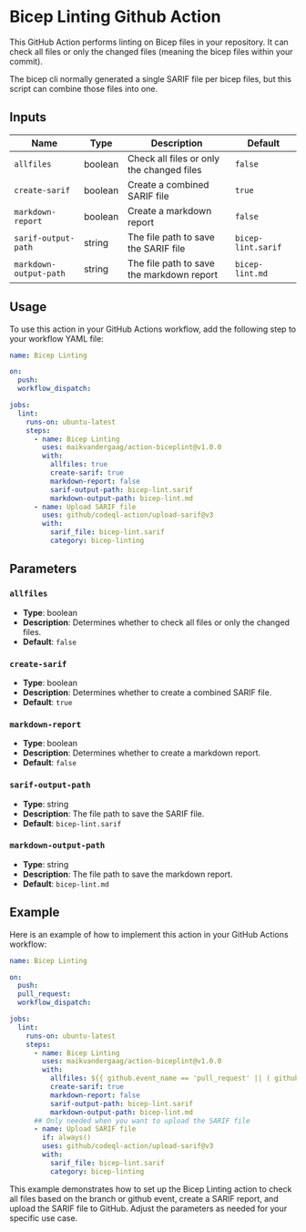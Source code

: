 # Bicep Linting Github Action

This GitHub Action performs linting on Bicep files in your repository. It can check all files or only the changed files (meaning the bicep files within your commit).

The bicep cli normally generated a single SARIF file per bicep files, but this script can combine those files into one.

## Inputs

| Name                  | Type    | Description                                      | Default             |
|-----------------------|---------|--------------------------------------------------|---------------------|
| `allfiles`            | boolean | Check all files or only the changed files        | `false`             |
| `create-sarif`        | boolean | Create a combined SARIF file                     | `true`              |
| `markdown-report`     | boolean | Create a markdown report                         | `false`             |
| `sarif-output-path`   | string  | The file path to save the SARIF file             | `bicep-lint.sarif`  |
| `markdown-output-path`| string  | The file path to save the markdown report        | `bicep-lint.md`     |

## Usage

To use this action in your GitHub Actions workflow, add the following step to your workflow YAML file:

```yaml
name: Bicep Linting

on:
  push:
  workflow_dispatch:

jobs:
  lint:
    runs-on: ubuntu-latest
    steps:
      - name: Bicep Linting
        uses: maikvandergaag/action-biceplint@v1.0.0
        with:
          allfiles: true
          create-sarif: true
          markdown-report: false
          sarif-output-path: bicep-lint.sarif
          markdown-output-path: bicep-lint.md
      - name: Upload SARIF file
        uses: github/codeql-action/upload-sarif@v3
        with:
          sarif_file: bicep-lint.sarif
          category: bicep-linting
```
## Parameters

### `allfiles`

- **Type**: boolean
- **Description**: Determines whether to check all files or only the changed files.
- **Default**: `false`

### `create-sarif`

- **Type**: boolean
- **Description**: Determines whether to create a combined SARIF file.
- **Default**: `true`

### `markdown-report`

- **Type**: boolean
- **Description**: Determines whether to create a markdown report.
- **Default**: `false`

### `sarif-output-path`

- **Type**: string
- **Description**: The file path to save the SARIF file.
- **Default**: `bicep-lint.sarif`

### `markdown-output-path`

- **Type**: string
- **Description**: The file path to save the markdown report.
- **Default**: `bicep-lint.md`

## Example

Here is an example of how to implement this action in your GitHub Actions workflow:

```yml
name: Bicep Linting

on:
  push:
  pull_request:
  workflow_dispatch:

jobs:
  lint:
    runs-on: ubuntu-latest
    steps:
      - name: Bicep Linting
        uses: maikvandergaag/action-biceplint@v1.0.0
        with:
          allfiles: ${{ github.event_name == 'pull_request' || ( github.base_ref == 'main') }}
          create-sarif: true
          markdown-report: false
          sarif-output-path: bicep-lint.sarif
          markdown-output-path: bicep-lint.md
      ## Only needed when you want to upload the SARIF file
      - name: Upload SARIF file
        if: always()
        uses: github/codeql-action/upload-sarif@v3
        with:
          sarif_file: bicep-lint.sarif
          category: bicep-linting
```

This example demonstrates how to set up the Bicep Linting action to check all files based on the branch or github event, create a SARIF report, and upload the SARIF file to GitHub. Adjust the parameters as needed for your specific use case.
